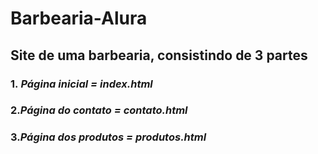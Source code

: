 # Barbearia-Alura 
## Site de uma barbearia, consistindo de 3 partes
### 1.<em> Página inicial = index.html </em>
### 2.<em>Página do contato = contato.html </em>
### 3.<em>Página dos produtos = produtos.html </em>
